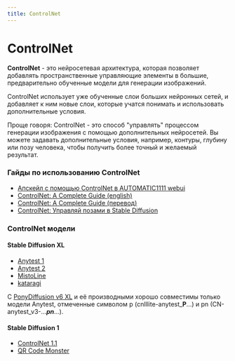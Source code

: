 ```yaml
---
title: ControlNet
---
```


# ControlNet

**ControlNet** - это нейросетевая архитектура, которая позволяет добавлять пространственные управляющие элементы в большие, предварительно обученные модели для генерации изображений.

ControlNet использует уже обученные слои больших нейронных сетей, и добавляет к ним новые слои, которые учатся понимать и использовать дополнительные условия.

Проще говоря: ControlNet - это способ "управлять" процессом генерации изображения с помощью дополнительных нейросетей. Вы можете задавать дополнительные условия, например, контуры, глубину или позу человека, чтобы получить более точный и желаемый результат.
### Гайды по использованию ControlNet
* [Апскейл с помощью ControlNet в AUTOMATIC1111 webui](https://rentry.co/UpscaleByControl)
* [ControlNet: A Complete Guide (english)](https://stable-diffusion-art.com/controlnet/)
* [ControlNet: A Complete Guide (перевод)](./controlnet-complete-guide.md)
* [ControlNet: Управляй позами в Stable Diffusion](https://www.itshneg.com/controlnet-upravlyaj-pozami-v-stable-diffusion)
### ControlNet модели
#### Stable Diffusion XL
* [Anytest 1](https://huggingface.co/2vXpSwA7/iroiro-lora/tree/main/test_controlnet)
* [Anytest 2](https://huggingface.co/2vXpSwA7/iroiro-lora/tree/main/test_controlnet2)
* [MistoLine](https://civitai.com/models/441432/mistoline)
* [kataragi](https://huggingface.co/kataragi)

С [PonyDiffusion v6 XL](../models/pony-diffusion-v6-xl.md) и её производными хорошо совместимы только модели Anytest, отмеченные символом p (cnlllite-anytest_**P**...) и pn (CN-anytest_v3-..._**pn**_...).
#### Stable Diffusion 1
* [ControlNet 1.1](https://civitai.com/models/38784)
* [QR Code Monster](https://huggingface.co/monster-labs/control_v1p_sd15_qrcode_monster)
